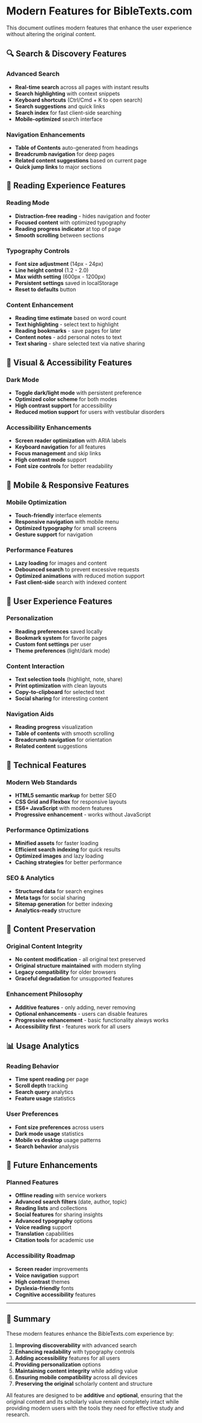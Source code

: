 # Modern Features for BibleTexts.com

This document outlines modern features that enhance the user experience without altering the original content.

## 🔍 **Search & Discovery Features**

### **Advanced Search**
- **Real-time search** across all pages with instant results
- **Search highlighting** with context snippets
- **Keyboard shortcuts** (Ctrl/Cmd + K to open search)
- **Search suggestions** and quick links
- **Search index** for fast client-side searching
- **Mobile-optimized** search interface

### **Navigation Enhancements**
- **Table of Contents** auto-generated from headings
- **Breadcrumb navigation** for deep pages
- **Related content suggestions** based on current page
- **Quick jump links** to major sections

## 📖 **Reading Experience Features**

### **Reading Mode**
- **Distraction-free reading** - hides navigation and footer
- **Focused content** with optimized typography
- **Reading progress indicator** at top of page
- **Smooth scrolling** between sections

### **Typography Controls**
- **Font size adjustment** (14px - 24px)
- **Line height control** (1.2 - 2.0)
- **Max width setting** (600px - 1200px)
- **Persistent settings** saved in localStorage
- **Reset to defaults** button

### **Content Enhancement**
- **Reading time estimate** based on word count
- **Text highlighting** - select text to highlight
- **Reading bookmarks** - save pages for later
- **Content notes** - add personal notes to text
- **Text sharing** - share selected text via native sharing

## 🎨 **Visual & Accessibility Features**

### **Dark Mode**
- **Toggle dark/light mode** with persistent preference
- **Optimized color scheme** for both modes
- **High contrast support** for accessibility
- **Reduced motion support** for users with vestibular disorders

### **Accessibility Enhancements**
- **Screen reader optimization** with ARIA labels
- **Keyboard navigation** for all features
- **Focus management** and skip links
- **High contrast mode** support
- **Font size controls** for better readability

## 📱 **Mobile & Responsive Features**

### **Mobile Optimization**
- **Touch-friendly** interface elements
- **Responsive navigation** with mobile menu
- **Optimized typography** for small screens
- **Gesture support** for navigation

### **Performance Features**
- **Lazy loading** for images and content
- **Debounced search** to prevent excessive requests
- **Optimized animations** with reduced motion support
- **Fast client-side** search with indexed content

## 🔧 **User Experience Features**

### **Personalization**
- **Reading preferences** saved locally
- **Bookmark system** for favorite pages
- **Custom font settings** per user
- **Theme preferences** (light/dark mode)

### **Content Interaction**
- **Text selection tools** (highlight, note, share)
- **Print optimization** with clean layouts
- **Copy-to-clipboard** for selected text
- **Social sharing** for interesting content

### **Navigation Aids**
- **Reading progress** visualization
- **Table of contents** with smooth scrolling
- **Breadcrumb navigation** for orientation
- **Related content** suggestions

## 🚀 **Technical Features**

### **Modern Web Standards**
- **HTML5 semantic markup** for better SEO
- **CSS Grid and Flexbox** for responsive layouts
- **ES6+ JavaScript** with modern features
- **Progressive enhancement** - works without JavaScript

### **Performance Optimizations**
- **Minified assets** for faster loading
- **Efficient search indexing** for quick results
- **Optimized images** and lazy loading
- **Caching strategies** for better performance

### **SEO & Analytics**
- **Structured data** for search engines
- **Meta tags** for social sharing
- **Sitemap generation** for better indexing
- **Analytics-ready** structure

## 🎯 **Content Preservation**

### **Original Content Integrity**
- **No content modification** - all original text preserved
- **Original structure maintained** with modern styling
- **Legacy compatibility** for older browsers
- **Graceful degradation** for unsupported features

### **Enhancement Philosophy**
- **Additive features** - only adding, never removing
- **Optional enhancements** - users can disable features
- **Progressive enhancement** - basic functionality always works
- **Accessibility first** - features work for all users

## 📊 **Usage Analytics**

### **Reading Behavior**
- **Time spent reading** per page
- **Scroll depth** tracking
- **Search query** analytics
- **Feature usage** statistics

### **User Preferences**
- **Font size preferences** across users
- **Dark mode usage** statistics
- **Mobile vs desktop** usage patterns
- **Search behavior** analysis

## 🔮 **Future Enhancements**

### **Planned Features**
- **Offline reading** with service workers
- **Advanced search filters** (date, author, topic)
- **Reading lists** and collections
- **Social features** for sharing insights
- **Advanced typography** options
- **Voice reading** support
- **Translation** capabilities
- **Citation tools** for academic use

### **Accessibility Roadmap**
- **Screen reader** improvements
- **Voice navigation** support
- **High contrast** themes
- **Dyslexia-friendly** fonts
- **Cognitive accessibility** features

---

## 🎉 **Summary**

These modern features enhance the BibleTexts.com experience by:

1. **Improving discoverability** with advanced search
2. **Enhancing readability** with typography controls
3. **Adding accessibility** features for all users
4. **Providing personalization** options
5. **Maintaining content integrity** while adding value
6. **Ensuring mobile compatibility** across all devices
7. **Preserving the original** scholarly content and structure

All features are designed to be **additive** and **optional**, ensuring that the original content and its scholarly value remain completely intact while providing modern users with the tools they need for effective study and research.
